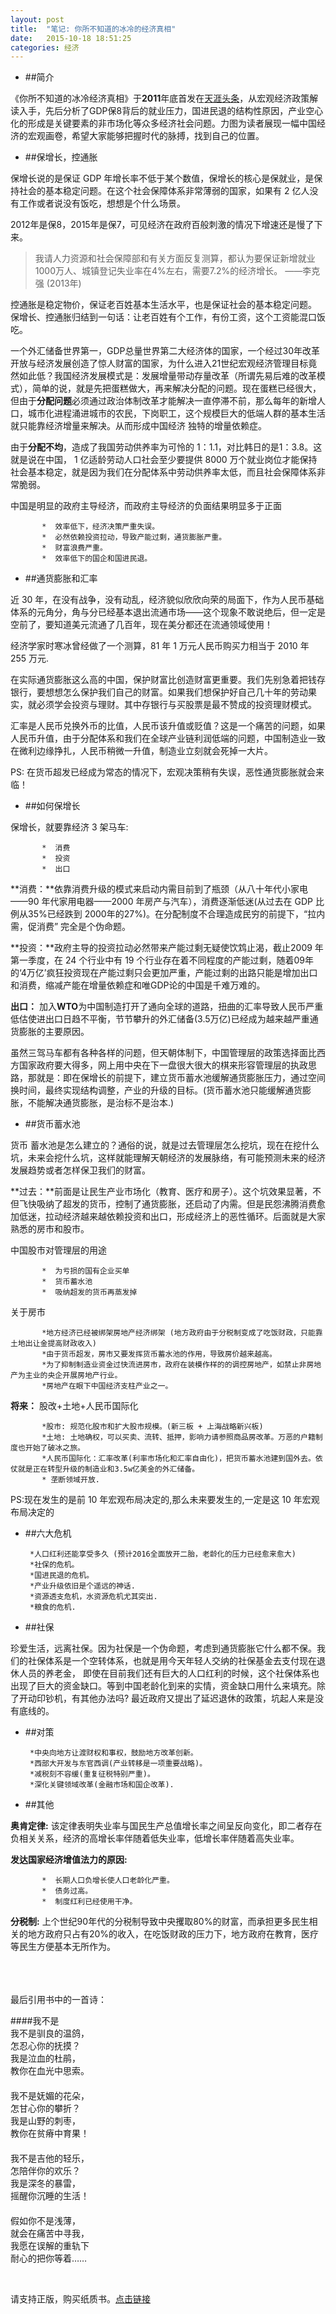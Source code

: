 ```yaml
---
layout: post
title:  "笔记: 你所不知道的冰冷的经济真相"
date:   2015-10-18 18:51:25
categories: 经济
---
```

 
 
 * ##简介
  
《你所不知道的冰冷经济真相》于**2011**年底首发在[天涯头条](http://bbs.tianya.cn/post-develop-905898-197.shtml)，从宏观经济政策解读入手，先后分析了GDP保8背后的就业压力，国进民退的结构性原因，产业空心化的形成是关键要素的非市场化等众多经济社会问题。力图为读者展现一幅中国经济的宏观画卷，希望大家能够把握时代的脉搏，找到自己的位置。


 * ##保增长，控通胀
 
 保增长说的是保证 GDP 年增长率不低于某个数值，保增长的核心是保就业，是保持社会的基本稳定问题。在这个社会保障体系非常薄弱的国家，如果有 2 亿人没有工作或者说没有饭吃，想想是个什么场景。
 
 2012年是保8，2015年是保7，可见经济在政府百般刺激的情况下增速还是慢了下来。
 >我请人力资源和社会保障部和有关方面反复测算，都认为要保证新增就业1000万人、城镇登记失业率在4%左右，需要7.2%的经济增长。 ——李克强   (2013年)
 
 控通胀是稳定物价，保证老百姓基本生活水平，也是保证社会的基本稳定问题。
 保增长、控通胀归结到一句话：让老百姓有个工作，有份工资，这个工资能混口饭吃。
 
一个外汇储备世界第一，GDP总量世界第二大经济体的国家，一个经过30年改革开放与经济发展创造了惊人财富的国家，为什么进入21世纪宏观经济管理目标竟然如此低？我国经济发展模式是：发展增量带动存量改革（所谓先易后难的改革模式），简单的说，就是先把蛋糕做大，再来解决分配的问题。现在蛋糕已经很大，但由于**分配问题**必须通过政治体制改革才能解决一直停滞不前，那么每年的新增人口，城市化进程涌进城市的农民，下岗职工，这个规模巨大的低端人群的基本生活就只能靠经济增量来解决。从而形成中国经济
独特的增量依赖症。

由于**分配不均**，造成了我国劳动供养率为可怜的 1：1.1，对比韩日的是1：3.8。这就是说在中国， 1 亿适龄劳动人口社会至少要提供 8000 万个就业岗位才能保持社会基本稳定，就是因为我们在分配体系中劳动供养率太低，而且社会保障体系非常脆弱。

中国是明显的政府主导经济，而政府主导经济的负面结果明显多于正面
 
           *  效率低下，经济决策严重失误。
           *  必然依赖投资拉动，导致产能过剩，通货膨胀严重。
           *  财富浪费严重。
           *  效率低下的国企和国进民退。
           
  * ##通货膨胀和汇率

近 30 年，在没有战争，没有动乱，经济貌似欣欣向荣的局面下，作为人民币基础体系的元角分，角与分已经基本退出流通市场——这个现象不敢说绝后，但一定是空前了，要知道美元流通了几百年，现在美分都还在流通领域使用！

经济学家时寒冰曾经做了一个测算，81 年 1 万元人民币购买力相当于 2010 年
255 万元.

在实际通货膨胀这么高的中国，保护财富比创造财富更重要。我们先别急着把钱存银行，要想想怎么保护我们自己的财富。如果我们想保护好自己几十年的劳动果实，就必须学会投资与理财。其中存银行与买股票是最不赞成的投资理财模式。


汇率是人民币兑换外币的比值，人民币该升值或贬值？这是一个痛苦的问题，如果人民币升值，由于分配体系和我们在全球产业链利润低端的问题，中国制造业一致在微利边缘挣扎，人民币稍微一升值，制造业立刻就会死掉一大片。

PS: 在货币超发已经成为常态的情况下，宏观决策稍有失误，恶性通货膨胀就会来临！

 * ##如何保增长
 
 保增长，就要靠经济 3 架马车:
 
           *  消费
           *  投资
           *  出口
  
 **消费：**依靠消费升级的模式来启动内需目前到了瓶颈（从八十年代小家电——90 年代家用电器——2000 年房产与汽车），消费逐渐低迷(从过去在 GDP 比例从35%已经跌到 2000年的27%)。在分配制度不合理造成民穷的前提下，“拉内需，促消费” 完全是个伪命题。
          
 **投资：**政府主导的投资拉动必然带来产能过剩无疑使饮鸩止渴，截止2009 年第一季度，在 24 个行业中有 19 个行业存在着不同程度的产能过剩，随着09年的‘4万亿’疯狂投资现在产能过剩只会更加严重，产能过剩的出路只能是增加出口和消费，缩减产能在增量依赖症和唯GDP论的中国是千难万难的。
  
**出口：** 加入**WTO**为中国制造打开了通向全球的道路，扭曲的汇率导致人民币严重低估使进出口日趋不平衡，节节攀升的外汇储备(3.5万亿)已经成为越来越严重通货膨胀的主要原因。
 
虽然三驾马车都有各种各样的问题，但天朝体制下，中国管理层的政策选择面比西方国家政府要大得多，网上用中央在下一盘很大很大的棋来形容管理层的执政思路，那就是：即在保增长的前提下，建立货币蓄水池缓解通货膨胀压力，通过空间换时间，最终实现结构调整，产业的升级的目标。(货币蓄水池只能缓解通货膨胀，不能解决通货膨胀，是治标不是治本.)

*   ##货币蓄水池


货币
蓄水池是怎么建立的？通俗的说，就是过去管理层怎么挖坑，现在在挖什么坑，未来会挖什么坑，这样就能理解天朝经济的发展脉络，有可能预测未来的经济发展趋势或者怎样保卫我们的财富。


 **过去：**前面是让民生产业市场化（教育、医疗和房子）。这个坑效果显著，不但飞快吸纳了超发的货币，控制了通货膨胀，还启动了内需。但是民怨沸腾消费愈加低迷，拉动经济越来越依赖投资和出口，形成经济上的恶性循环。后面就是大家熟悉的房市和股市。
 
中国股市对管理层的用途 

           *  为亏损的国有企业买单
           *  货币蓄水池
           *  吸纳超发的货币再蒸发掉

关于房市

           *地方经济已经被绑架房地产经济绑架 (地方政府由于分税制变成了吃饭财政，只能靠土地出让金提高财政收入)
           *由于货币超发，房市又要发挥货币蓄水池的作用，导致房价越来越高。
           *为了抑制制造业资金过快流进房市，政府在装模作样的的调控房地产，如禁止非房地产为主业的央企开展房地产行业。
           *房地产在眼下中国经济支柱产业之一。


**将来：** 股改+土地+人民币国际化

           *股市: 规范化股市和扩大股市规模。(新三板 + 上海战略新兴板)
           *土地: 土地确权，可以买卖、流转、抵押，影响力请参照商品房改革。万恶的户籍制度也开始了破冰之旅。
           *人民币国际化：汇率改革(利率市场化和汇率自由化)，把货币蓄水池建到国外去。依仗就是正在转型升级的制造业和3.5w亿美金的外汇储备。
           * 垄断领域开放. 
           

PS:现在发生的是前 10 年宏观布局决定的,那么未来要发生的,一定是这 10 年宏观布局决定的



*   ##六大危机

         *人口红利还能享受多久 (预计2016全面放开二胎，老龄化的压力已经愈来愈大)
         *社保的危机。
         *国进民退的危机。
         *产业升级依旧是个遥远的神话. 
         *资源透支危机，水资源危机尤其突出. 
         *粮食的危机. 




*   ##社保



珍爱生活，远离社保。因为社保是一个伪命题，考虑到通货膨胀它什么都不保。我们的社保体系是一个空转体系，也就是用今天年轻人交纳的社保基金去支付现在退休人员的养老金， 即使在目前我们还有巨大的人口红利的时候，这个社保体系也出现了巨大的资金缺口。等到中国老龄化到来的实情，资金缺口用什么来填充。除了开动印钞机，有其他办法吗? 最近政府又提出了延迟退休的政策，坑起人来是没有底线的。


*   ##对策


         *中央向地方让渡财权和事权，鼓励地方改革创新。
         *西部大开发与东官西调(产业转移是一项重要战略)。
         *减税刻不容缓(重复征税特别严重)。
         *深化关键领域改革(金融市场和国企改革).



*   ##其他

**奥肯定律:** 该定律表明失业率与国民生产总值增长率之间呈反向变化，即二者存在负相关关系，经济的高增长率伴随着低失业率，低增长率伴随着高失业率。

**发达国家经济增值法力的原因:** 

           *  长期人口负增长使人口老龄化严重。
           *  债务过高。
           *  制度红利已经使用干净。

**分税制:** 上个世纪90年代的分税制导致中央攫取80%的财富，而承担更多民生相关的地方政府只占有20%的收入，在吃饭财政的压力下，地方政府在教育，医疗等民生方便基本无所作为。


<br>
<br>
<br>
最后引用书中的一首诗：

####我不是
　　
　　<br>我不是驯良的温鸽，
　　<br>怎忍心你的抚摸？
　　<br>我是泣血的杜鹃，
　　<br>教你在血光中思索。
　　<br>
　　<br>我不是妩媚的花朵，
　　<br>怎甘心你的攀折？
　　<br>我是山野的刺枣，
　　<br>教你在贫瘠中育果！
　　<br>
　　<br>我不是吉他的轻乐，
　　<br>怎陪伴你的欢乐？
　　<br>我是深冬的暴雷，
　　<br>摇醒你沉睡的生活！
　　<br>
　　<br>假如你不是浅薄，
　　<br>就会在痛苦中寻我，
　　<br>我愿在误解的重轨下
　　<br>耐心的把你等着……

<p><br>
 
请支持正版，购买纸质书。<a href="http://www.amazon.cn/%E4%BB%8A%E9%98%85%E2%80%A2%E7%BB%8F%E6%B5%8E-%E4%BD%A0%E6%89%80%E4%B8%8D%E7%9F%A5%E9%81%93%E7%9A%84%E5%86%B0%E5%86%B7%E7%BB%8F%E6%B5%8E%E7%9C%9F%E7%9B%B8-%E8%A2%81%E6%B5%A9/dp/B007P7RK04" target="_blank">点击链接
  
  
